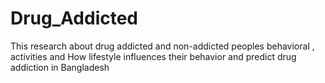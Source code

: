 # Drug_Addicted
This research about drug addicted and non-addicted peoples behavioral , activities and How lifestyle influences their behavior and predict drug addiction in Bangladesh
